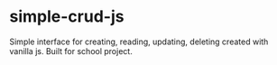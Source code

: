 # simple-crud-js
Simple interface for creating, reading, updating, deleting created with vanilla js.
Built for school project.

